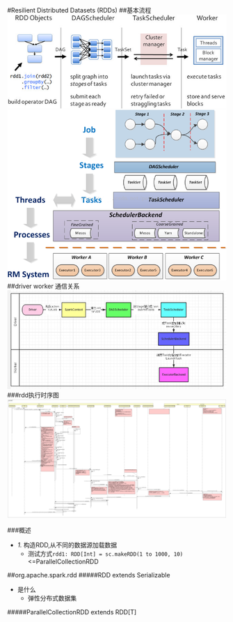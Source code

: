 #Resilient Distributed Datasets (RDDs)
##基本流程
![](../images/1.jpg)
![](../images/2.png)
##driver worker 通信关系
![](../images/3.jpg)
###rdd执行时序图
![](../images/rdd.jpg)

###概述
*   *1.*   构造RDD,从不同的数据源加载数据
    -   测试方式`rdd1: RDD[Int] = sc.makeRDD(1 to 1000, 10)` <=ParallelCollectionRDD






##org.apache.spark.rdd
#####RDD  extends Serializable
*   是什么 
    -    弹性分布式数据集


#####ParallelCollectionRDD  extends RDD[T]


